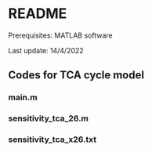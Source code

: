 # README

Prerequisites: MATLAB software

Last update: 14/4/2022

## Codes for TCA cycle model

### main.m


### sensitivity_tca_26.m


### sensitivity_tca_x26.txt

